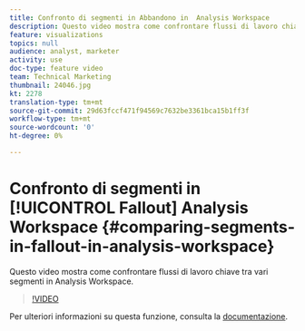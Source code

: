 ```yaml
---
title: Confronto di segmenti in Abbandono in  Analysis Workspace
description: Questo video mostra come confrontare flussi di lavoro chiave tra vari segmenti in  Analysis Workspace.
feature: visualizations
topics: null
audience: analyst, marketer
activity: use
doc-type: feature video
team: Technical Marketing
thumbnail: 24046.jpg
kt: 2278
translation-type: tm+mt
source-git-commit: 29d63fccf471f94569c7632be3361bca15b1ff3f
workflow-type: tm+mt
source-wordcount: '0'
ht-degree: 0%

---
```



# Confronto di segmenti in [!UICONTROL Fallout] Analysis Workspace {#comparing-segments-in-fallout-in-analysis-workspace}

Questo video mostra come confrontare flussi di lavoro chiave tra vari segmenti in  Analysis Workspace.

>[!VIDEO](https://video.tv.adobe.com/v/24046/?quality=12)

Per ulteriori informazioni su questa funzione, consulta la [documentazione](https://marketing.adobe.com/resources/help/en_US/analytics/analysis-workspace/compare-segments-fallout.html).
